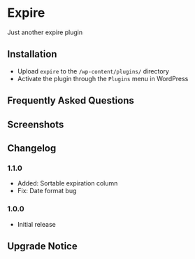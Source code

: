 # Expire

Just another expire plugin

## Installation

* Upload `expire` to the `/wp-content/plugins/` directory
* Activate the plugin through the `Plugins` menu in WordPress

## Frequently Asked Questions

## Screenshots

## Changelog

### 1.1.0

* Added: Sortable expiration column
* Fix: Date format bug

### 1.0.0

* Initial release

## Upgrade Notice
